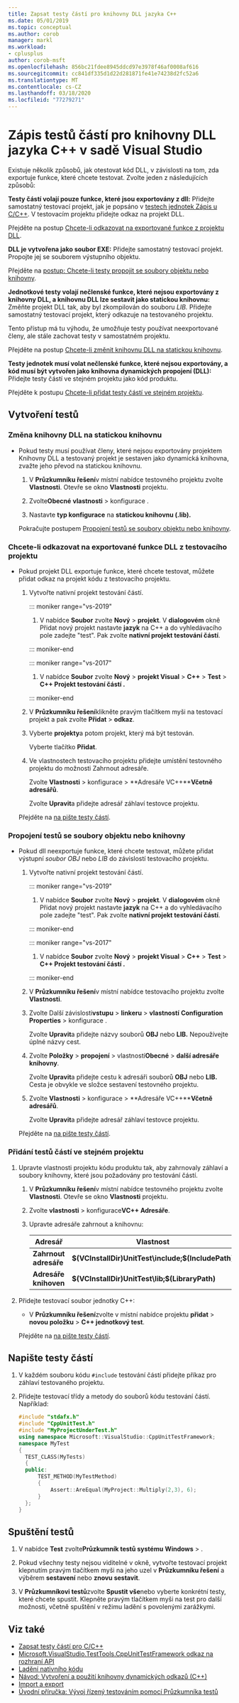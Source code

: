 ```yaml
---
title: Zapsat testy částí pro knihovny DLL jazyka C++
ms.date: 05/01/2019
ms.topic: conceptual
ms.author: corob
manager: markl
ms.workload:
- cplusplus
author: corob-msft
ms.openlocfilehash: 856bc21fdee8945ddcd97e3978f46af0008af616
ms.sourcegitcommit: cc841df335d1d22d281871fe41e74238d2fc52a6
ms.translationtype: MT
ms.contentlocale: cs-CZ
ms.lasthandoff: 03/18/2020
ms.locfileid: "77279271"
---
```

# <a name="write-unit-tests-for-c-dlls-in-visual-studio"></a>Zápis testů částí pro knihovny DLL jazyka C++ v sadě Visual Studio

Existuje několik způsobů, jak otestovat kód DLL, v závislosti na tom, zda exportuje funkce, které chcete testovat. Zvolte jeden z následujících způsobů:

**Testy částí volají pouze funkce, které jsou exportovány z dll:** Přidejte samostatný testovací projekt, jak je popsáno v [testech jednotek Zápis u C/C++](writing-unit-tests-for-c-cpp.md). V testovacím projektu přidejte odkaz na projekt DLL.

Přejděte na postup [Chcete-li odkazovat na exportované funkce z projektu DLL](#projectRef).

**DLL je vytvořena jako soubor EXE:** Přidejte samostatný testovací projekt. Propojte jej se souborem výstupního objektu.

Přejděte na [postup: Chcete-li testy propojit se soubory objektu nebo knihovny](#objectRef).

**Jednotkové testy volají nečlenské funkce, které nejsou exportovány z knihovny DLL, a knihovnu DLL lze sestavit jako statickou knihovnu:** Změňte projekt DLL tak, aby byl zkompilován do souboru *LIB.* Přidejte samostatný testovací projekt, který odkazuje na testovaného projektu.

Tento přístup má tu výhodu, že umožňuje testy používat neexportované členy, ale stále zachovat testy v samostatném projektu.

Přejděte na postup [Chcete-li změnit knihovnu DLL na statickou knihovnu](#staticLink).

**Testy jednotek musí volat nečlenské funkce, které nejsou exportovány, a kód musí být vytvořen jako knihovna dynamických propojení (DLL):** Přidejte testy částí ve stejném projektu jako kód produktu.

Přejděte k postupu [Chcete-li přidat testy částí ve stejném projektu](#sameProject).

## <a name="create-the-tests"></a>Vytvoření testů

### <a name="to-change-the-dll-to-a-static-library"></a><a name="staticLink"></a>Změna knihovny DLL na statickou knihovnu

- Pokud testy musí používat členy, které nejsou exportovány projektem Knihovny DLL a testovaný projekt je sestaven jako dynamická knihovna, zvažte jeho převod na statickou knihovnu.

  1. V **Průzkumníku řešení**v místní nabídce testovného projektu zvolte **Vlastnosti**. Otevře se okno **Vlastnosti** projektu.

  2. Zvolte**Obecné** **vlastnosti** > konfigurace .

  3. Nastavte **typ konfigurace** na **statickou knihovnu (.lib).**

  Pokračujte postupem [Propojení testů se soubory objektu nebo knihovny](#objectRef).

### <a name="to-reference-exported-dll-functions-from-the-test-project"></a><a name="projectRef"></a>Chcete-li odkazovat na exportované funkce DLL z testovacího projektu

- Pokud projekt DLL exportuje funkce, které chcete testovat, můžete přidat odkaz na projekt kódu z testovacího projektu.

  1. Vytvořte nativní projekt testování částí.

      ::: moniker range="vs-2019"

      1. V nabídce **Soubor** zvolte **Nový** > **projekt**. V **dialogovém** okně Přidat nový projekt nastavte **jazyk** na C++ a do vyhledávacího pole zadejte "test". Pak zvolte **nativní projekt testování částí**.

      ::: moniker-end

      ::: moniker range="vs-2017"

      1. V nabídce **Soubor** zvolte **Nový** > **projekt Visual** > **C++** > **Test** > **C++ Projekt testování částí .**

      ::: moniker-end

  1. V **Průzkumníku řešení**klikněte pravým tlačítkem myši na testovací projekt a pak zvolte **Přidat** > **odkaz**.

  1. Vyberte **projekty**a potom projekt, který má být testován.

       Vyberte tlačítko **Přidat**.

  1. Ve vlastnostech testovacího projektu přidejte umístění testovného projektu do možnosti Zahrnout adresáře.

       Zvolte **Vlastnosti** > konfigurace > **Adresáře VC++****Včetně adresářů**.

       Zvolte **Upravit**a přidejte adresář záhlaví testovce projektu.

  Přejděte na [na pište testy částí](#addTests).

### <a name="to-link-the-tests-to-the-object-or-library-files"></a><a name="objectRef"></a>Propojení testů se soubory objektu nebo knihovny

- Pokud dll neexportuje funkce, které chcete testovat, můžete přidat výstupní *soubor OBJ* nebo *LIB* do závislostí testovacího projektu.

  1. Vytvořte nativní projekt testování částí.

      ::: moniker range="vs-2019"

      1. V nabídce **Soubor** zvolte **Nový** > **projekt**. V **dialogovém** okně Přidat nový projekt nastavte **jazyk** na C++ a do vyhledávacího pole zadejte "test". Pak zvolte **nativní projekt testování částí**.

      ::: moniker-end

      ::: moniker range="vs-2017"

      1. V nabídce **Soubor** zvolte **Nový** > **projekt Visual** > **C++** > **Test** > **C++ Projekt testování částí .**

      ::: moniker-end

  2. V **Průzkumníku řešení**v místní nabídce testovacího projektu zvolte **Vlastnosti**.

  3. Zvolte Další závislosti**vstupu** > **linkeru** > **vlastností** **Configuration Properties** > konfigurace .

       Zvolte **Upravit**a přidejte názvy souborů **OBJ** nebo **LIB.** Nepoužívejte úplné názvy cest.

  4. Zvolte **Položky** > **propojení** > vlastností**Obecné** > **další adresáře knihovny**.

       Zvolte **Upravit**a přidejte cestu k adresáři souborů **OBJ** nebo **LIB.** Cesta je obvykle ve složce sestavení testovného projektu.

  5. Zvolte **Vlastnosti** > konfigurace > **Adresáře VC++****Včetně adresářů**.

       Zvolte **Upravit**a přidejte adresář záhlaví testovce projektu.

  Přejděte na [na pište testy částí](#addTests).

### <a name="to-add-unit-tests-in-the-same-project"></a><a name="sameProject"></a>Přidání testů částí ve stejném projektu

1. Upravte vlastnosti projektu kódu produktu tak, aby zahrnovaly záhlaví a soubory knihovny, které jsou požadovány pro testování částí.

   1. V **Průzkumníku řešení**v místní nabídce testovného projektu zvolte **Vlastnosti**. Otevře se okno **Vlastnosti** projektu.

   2. Zvolte **vlastnosti** > konfigurace**VC++ Adresáře**.

   3. Upravte adresáře zahrnout a knihovnu:

       |Adresář|Vlastnost|
       |-|-|
       |**Zahrnout adresáře** | **$(VCInstallDir)UnitTest\include;$(IncludePath)**|
       |**Adresáře knihoven** | **$(VCInstallDir)UnitTest\lib;$(LibraryPath)**|

2. Přidejte testovací soubor jednotky C++:

   - V **Průzkumníku řešení**zvolte v místní nabídce projektu **přidat** > **novou položku** > **C++ jednotkový test**.

   Přejděte na [na pište testy částí](#addTests).

## <a name="write-the-unit-tests"></a><a name="addTests"></a>Napište testy částí

1. V každém souboru kódu `#include` testování částí přidejte příkaz pro záhlaví testovaného projektu.

2. Přidejte testovací třídy a metody do souborů kódu testování částí. Například:

    ```cpp
    #include "stdafx.h"
    #include "CppUnitTest.h"
    #include "MyProjectUnderTest.h"
    using namespace Microsoft::VisualStudio::CppUnitTestFramework;
    namespace MyTest
    {
      TEST_CLASS(MyTests)
      {
      public:
          TEST_METHOD(MyTestMethod)
          {
              Assert::AreEqual(MyProject::Multiply(2,3), 6);
          }
      };
    }
    ```

## <a name="run-the-tests"></a>Spuštění testů

1. V nabídce **Test** zvolte**Průzkumník testů systému** **Windows** > .

1. Pokud všechny testy nejsou viditelné v okně, vytvořte testovací projekt klepnutím pravým tlačítkem myši na jeho uzel v **Průzkumníku řešení** a výběrem **sestavení** nebo **znovu sestavit**.

1. V **Průzkumníkovi testů**zvolte **Spustit vše**nebo vyberte konkrétní testy, které chcete spustit. Klepněte pravým tlačítkem myši na test pro další možnosti, včetně spuštění v režimu ladění s povolenými zarážkymi.

## <a name="see-also"></a>Viz také

- [Zapsat testy částí pro C/C++](writing-unit-tests-for-c-cpp.md)
- [Microsoft.VisualStudio.TestTools.CppUnitTestFramework odkaz na rozhraní API](../test/microsoft-visualstudio-testtools-cppunittestframework-api-reference.md)
- [Ladění nativního kódu](../debugger/debugging-native-code.md)
- [Návod: Vytvoření a použití knihovny dynamických odkazů (C++)](/cpp/build/walkthrough-creating-and-using-a-dynamic-link-library-cpp)
- [Import a export](/cpp/build/importing-and-exporting)
- [Úvodní příručka: Vývoj řízený testováním pomocí Průzkumníka testů](../test/quick-start-test-driven-development-with-test-explorer.md)
